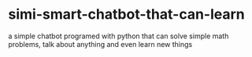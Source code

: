 # simi-smart-chatbot-that-can-learn
a simple chatbot programed with python that can solve simple math problems, talk about anything and even learn new things
